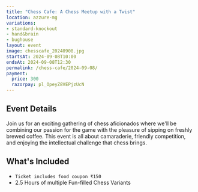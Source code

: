 ```yaml
---
title: "Chess Cafe: A Chess Meetup with a Twist"
location: azzure-mg
variations:
- standard-knockout
- hand&brain
- bughouse
layout: event
image: chesscafe_20240908.jpg
startsAt: 2024-09-08T10:00
endsAt: 2024-09-08T12:30
permalink: /chess-cafe/2024-09-08/
payment:
  price: 300
  razorpay: pl_OpeyZ8VEPjzUcN
---
```


## Event Details

Join us for an exciting gathering of chess aficionados where we'll be
combining our passion for the game with the pleasure of sipping on freshly
brewed coffee. This event is all about camaraderie, friendly competition, and
enjoying the intellectual challenge that chess brings.

## What's Included

- `Ticket includes food coupon ₹150`
- 2.5 Hours of multiple Fun-filled Chess Variants
